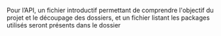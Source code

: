 Pour l’API, un fichier introductif permettant de comprendre l'objectif du projet et le découpage des dossiers, et un fichier listant les packages utilisés seront présents dans le dossier
